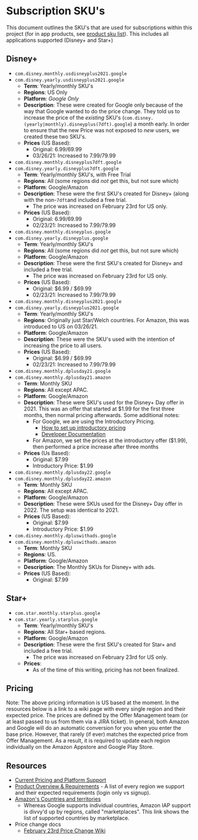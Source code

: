 # Subscription SKU's

This document outlines the SKU's that are used for subscriptions within this project (for in app products, see [product sku list](product_sku_list.md)). This includes all applications supported (Disney+ and Star+)

## Disney+

* `com.disney.monthly.usdisneyplus2021.google`
* `com.disney.yearly.usdisneyplus2021.google`
    * **Term**: Yearly/monthly SKU's
    * **Regions**: US Only
    * **Platform**: _Google Only_
    * **Description**: These were created for Google only because of the way that Google wanted to do the price change. They told us to increase the price of the _existing_ SKU's (`com.disney.(yearly|monthly).disneyplus(7dft).google`) a month early. In order to ensure that the new Price was not exposed to _new_ users, we created these two SKU's.
    * **Prices** (US Based):
        * Original: $6.99/$69.99
        * 03/26/21: Increased to $7.99/$79.99
* `com.disney.monthly.disneyplus7dft.google`
* `com.disney.yearly.disneyplus7dft.google`
    * **Term**: Yearly/monthly SKU's, with Free Trial
    * **Regions**: All (some regions did _not_ get this, but not sure which)
    * **Platform**: Google/Amazon
    * **Description**: These were the first SKU's created for Disney+ (along with the non-`7dft`and included a free trial.
        * The price was increased on February 23rd for US only.
    * **Prices** (US Based):
        * Original: $6.99/$69.99
        * 02/23/21: Increased to $7.99/$79.99
* `com.disney.monthly.disneyplus.google`
* `com.disney.yearly.disneyplus.google`
    * **Term**: Yearly/monthly SKU's
    * **Regions**: All (some regions did _not_ get this, but not sure which)
    * **Platform**: Google/Amazon
    * **Description**: These were the first SKU's created for Disney+ and included a free trial.
        * The price was increased on February 23rd for US only.
    * **Prices** (US Based):
        * Original: $6.99 / $69.99
        * 02/23/21: Increased to $7.99/$79.99
* `com.disney.monthly.disneyplus2021.google`
* `com.disney.yearly.disneyplus2021.google`
    * **Term**: Yearly/monthly SKU's
    * **Regions**: Originally just Star/Welch countries. For Amazon, this was introduced to US on 03/26/21.
    * **Platform**: Google/Amazon
    * **Description**: These were the SKU's used with the intention of increasing the price to all users.
    * **Prices** (US Based):
        * Original: $6.99 / $69.99
        * 02/23/21: Increased to $7.99/$79.99
* `com.disney.monthly.dplusday21.google`
* `com.disney.monthly.dplusday21.amazon`
    * **Term**: Monthly SKU
    * **Regions**: All except APAC.
    * **Platform**: Google/Amazon
    * **Description**: These were SKU's used for the Disney+ Day offer in 2021. This was an offer that started at $1.99 for the first three months, then normal pricing afterwards. Some additional notes:
        * For Google, we are using the Introductory Pricing.
            * [How to set up introductory pricing](https://support.google.com/googleplay/android-developer/answer/140504?hl=en)
            * [Developer Documentation](https://developer.android.com/google/play/billing/subscriptions#intro)
        * For Amazon, we set the prices at the introductory offer ($1.99), then performed a price increase after three months
    * **Prices** (Us Based):
        * Original: $7.99
        * Introductory Price: $1.99
* `com.disney.monthly.dplusday22.google`
* `com.disney.monthly.dplusday22.amazon`
    * **Term**: Monthly SKU
    * **Regions**: All except APAC.
    * **Platform**: Google/Amazon
    * **Description**: These were SKUs used for the Disney+ Day offer in 2022. The setup was identical to 2021.
    * **Prices** (US Based):
        * Original: $7.99
        * Introductory Price: $1.99
* `com.disney.monthly.dpluswithads.google`
* `com.disney.monthly.dpluswithads.amazon`
    * **Term**: Monthly SKU
    * **Regions**: US.
    * **Platform**: Google/Amazon
    * **Description**: The Monthly SKUs for Disney+ with ads.
    * **Prices** (US Based):
        * Original: $7.99

## Star+

* `com.star.monthly.starplus.google`
* `com.star.yearly.starplus.google`
    * **Term**: Yearly/monthly SKU's
    * **Regions**: All Star+ based regions.
    * **Platform**: Google/Amazon
    * **Description**: These were the first SKU's created for Star+ and included a free trial.
        * The price was increased on February 23rd for US only.
    * **Prices**:
        * As of the time of this writing, pricing has not been finalized.

## Pricing

Note: The above pricing information is US based at the moment. In the resources below is a link to a wiki page with every single region and their expected price. The prices are defined by the Offer Management team (or at least passed to us from them via a JIRA ticket). In general, both Amazon and Google will do an automatic conversion for you when you enter the base price.
However, that rarely (if ever) matches the expected price from Offer Management. As a result, it is required to update each region individually on the Amazon Appstore and Google Play Store.

## Resources

* [Current Pricing and Platform Support](https://wiki.disneystreaming.com/display/BUSOPS/Current+Pricing+and+Platform+Support)
* [Product Overview & Requirements](https://wiki.disneystreaming.com/pages/viewpage.action?pageId=26289276) - A list of every region we support and their expected requirements (login only vs signup).
* [Amazon's Countries and territories](https://www.amazon.com/gp/help/customer/display.html?nodeId=GG6HESXQN45DZQ8N)
    * Whereas Google supports individual countries, Amazon IAP support is divvy'd up by regions, called "marketplaces". This link shows the list of supported countries by marketplace.
* Price change docs
    * [February 23rd Price Change Wiki](https://wiki.disneystreaming.com/display/BUSOPS/Feb+23+Price+Increase)

